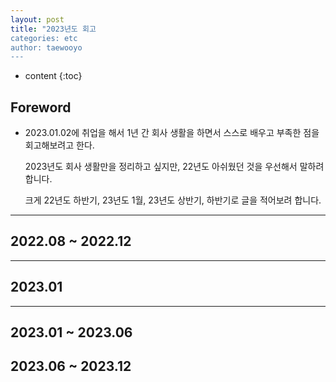 ```yaml
---
layout: post
title: "2023년도 회고
categories: etc
author: taewooyo
---
```

* content
{:toc}

## Foreword

* 2023.01.02에 취업을 해서 1년 간 회사 생활을 하면서 스스로 배우고 부족한 점을 회고해보려고 한다.
  
  2023년도 회사 생활만을 정리하고 싶지만, 22년도 아쉬웠던 것을 우선해서 말하려 합니다.
 
  크게 22년도 하반기, 23년도 1월, 23년도 상반기, 하반기로 글을 적어보려 합니다.




---

## 2022.08 ~ 2022.12

---

## 2023.01

---

## 2023.01 ~ 2023.06


## 2023.06 ~ 2023.12